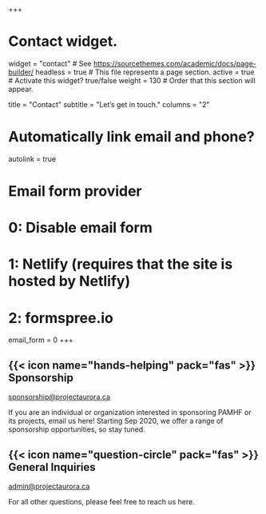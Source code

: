 +++
# Contact widget.
widget = "contact"  # See https://sourcethemes.com/academic/docs/page-builder/
headless = true  # This file represents a page section.
active = true  # Activate this widget? true/false
weight = 130  # Order that this section will appear.

title = "Contact"
subtitle = "Let’s get in touch."
columns = "2"

# Automatically link email and phone?
autolink = true

# Email form provider
#   0: Disable email form
#   1: Netlify (requires that the site is hosted by Netlify)
#   2: formspree.io
email_form = 0
+++

## {{< icon name="hands-helping" pack="fas" >}} Sponsorship

[sponsorship@projectaurora.ca](mailto:sponsorship@projectaurora.ca)

If you are an individual or organization interested in sponsoring PAMHF or its projects, email us here! Starting Sep 2020, we offer a range of sponsorship opportunities, so stay tuned.

<!-- ## {{< icon name="users" pack="fas" >}} Job Opportunities

[Careers](#careers)

If you are interested in joining us on this mission to create and support mental health initiatives, we encourage you to apply for one of our open positions here. -->

## {{< icon name="question-circle" pack="fas" >}} General Inquiries

[admin@projectaurora.ca](mailto:admin@projectaurora.ca)

For all other questions, please feel free to reach us here.

<!-- ## {{< icon name="heart" pack="fas" >}} Social Media

# [{{< icon name="linkedin" pack="fab" >}}](https://www.linkedin.com/company/proj-aurora-mental-health-foundation/)[{{< icon name="instagram" pack="fab" >}}](https://www.instagram.com/proj_aurora/)[{{< icon name="facebook" pack="fab" >}}](https://www.facebook.com/ProjectAurora.BC/) -->


